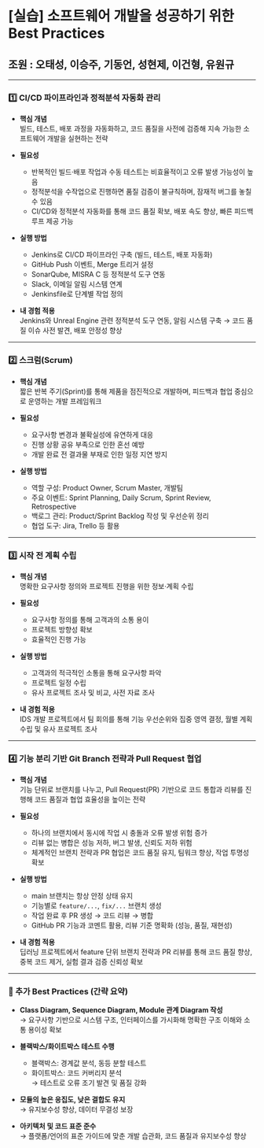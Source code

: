 # [실습] 소프트웨어 개발을 성공하기 위한 Best Practices

## 조원 : 오태성, 이승주, 기동언, 성현제, 이건형, 유원규

---

### 1️⃣ CI/CD 파이프라인과 정적분석 자동화 관리

- **핵심 개념**  
  빌드, 테스트, 배포 과정을 자동화하고, 코드 품질을 사전에 검증해 지속 가능한 소프트웨어 개발을 실현하는 전략

- **필요성**  
  - 반복적인 빌드·배포 작업과 수동 테스트는 비효율적이고 오류 발생 가능성이 높음  
  - 정적분석을 수작업으로 진행하면 품질 검증이 불규칙하며, 잠재적 버그를 놓칠 수 있음  
  - CI/CD와 정적분석 자동화를 통해 코드 품질 확보, 배포 속도 향상, 빠른 피드백 루프 제공 가능

- **실행 방법**  
  - Jenkins로 CI/CD 파이프라인 구축 (빌드, 테스트, 배포 자동화)  
  - GitHub Push 이벤트, Merge 트리거 설정  
  - SonarQube, MISRA C 등 정적분석 도구 연동  
  - Slack, 이메일 알림 시스템 연계  
  - Jenkinsfile로 단계별 작업 정의

- **내 경험 적용**  
  Jenkins와 Unreal Engine 관련 정적분석 도구 연동, 알림 시스템 구축 → 코드 품질 이슈 사전 발견, 배포 안정성 향상

---

### 2️⃣ 스크럼(Scrum)

- **핵심 개념**  
  짧은 반복 주기(Sprint)를 통해 제품을 점진적으로 개발하며, 피드백과 협업 중심으로 운영하는 개발 프레임워크

- **필요성**  
  - 요구사항 변경과 불확실성에 유연하게 대응  
  - 진행 상황 공유 부족으로 인한 혼선 예방  
  - 개발 완료 전 결과물 부재로 인한 일정 지연 방지

- **실행 방법**  
  - 역할 구성: Product Owner, Scrum Master, 개발팀  
  - 주요 이벤트: Sprint Planning, Daily Scrum, Sprint Review, Retrospective  
  - 백로그 관리: Product/Sprint Backlog 작성 및 우선순위 정리  
  - 협업 도구: Jira, Trello 등 활용

---

### 3️⃣ 시작 전 계획 수립

- **핵심 개념**  
  명확한 요구사항 정의와 프로젝트 진행을 위한 정보·계획 수립

- **필요성**  
  - 요구사항 정의를 통해 고객과의 소통 용이  
  - 프로젝트 방향성 확보  
  - 효율적인 진행 가능

- **실행 방법**  
  - 고객과의 적극적인 소통을 통해 요구사항 파악  
  - 프로젝트 일정 수립  
  - 유사 프로젝트 조사 및 비교, 사전 자료 조사

- **내 경험 적용**  
  IDS 개발 프로젝트에서 팀 회의를 통해 기능 우선순위와 집중 영역 결정, 월별 계획 수립 및 유사 프로젝트 조사

---

### 4️⃣ 기능 분리 기반 Git Branch 전략과 Pull Request 협업

- **핵심 개념**  
  기능 단위로 브랜치를 나누고, Pull Request(PR) 기반으로 코드 통합과 리뷰를 진행해 코드 품질과 협업 효율성을 높이는 전략

- **필요성**  
  - 하나의 브랜치에서 동시에 작업 시 충돌과 오류 발생 위험 증가  
  - 리뷰 없는 병합은 성능 저하, 버그 발생, 신뢰도 저하 위험  
  - 체계적인 브랜치 전략과 PR 협업은 코드 품질 유지, 팀워크 향상, 작업 투명성 확보

- **실행 방법**  
  - main 브랜치는 항상 안정 상태 유지  
  - 기능별로 `feature/...`, `fix/...` 브랜치 생성  
  - 작업 완료 후 PR 생성 → 코드 리뷰 → 병합  
  - GitHub PR 기능과 코멘트 활용, 리뷰 기준 명확화 (성능, 품질, 재현성)

- **내 경험 적용**  
  딥러닝 프로젝트에서 feature 단위 브랜치 전략과 PR 리뷰를 통해 코드 품질 향상, 중복 코드 제거, 실험 결과 검증 신뢰성 확보

---

### 🔹 추가 Best Practices (간략 요약)

- **Class Diagram, Sequence Diagram, Module 관계 Diagram 작성**  
  → 요구사항 기반으로 시스템 구조, 인터페이스를 가시화해 명확한 구조 이해와 소통 용이성 확보

- **블랙박스/화이트박스 테스트 수행**  
  - 블랙박스: 경계값 분석, 동등 분할 테스트  
  - 화이트박스: 코드 커버리지 분석  
  → 테스트로 오류 조기 발견 및 품질 강화

- **모듈의 높은 응집도, 낮은 결합도 유지**  
  → 유지보수성 향상, 데이터 무결성 보장

- **아키텍처 및 코드 표준 준수**  
  → 플랫폼/언어의 표준 가이드에 맞춘 개발 습관화, 코드 품질과 유지보수성 향상
